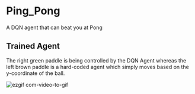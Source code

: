 # Ping_Pong
A DQN agent that can beat you at Pong

## Trained Agent

The right green paddle is being controlled by the DQN Agent whereas the left brown paddle is a hard-coded agent which simply moves based on the y-coordinate of the ball.

![ezgif com-video-to-gif](https://user-images.githubusercontent.com/36446402/90346383-071e9a00-e046-11ea-80cf-378fc923bea1.gif)


